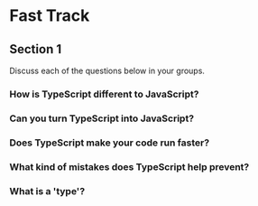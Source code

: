 # Fast Track

## Section 1

Discuss each of the questions below in your groups.

### How is TypeScript different to JavaScript?

### Can you turn TypeScript into JavaScript?

### Does TypeScript make your code run faster?

### What kind of mistakes does TypeScript help prevent?

### What is a 'type'?
